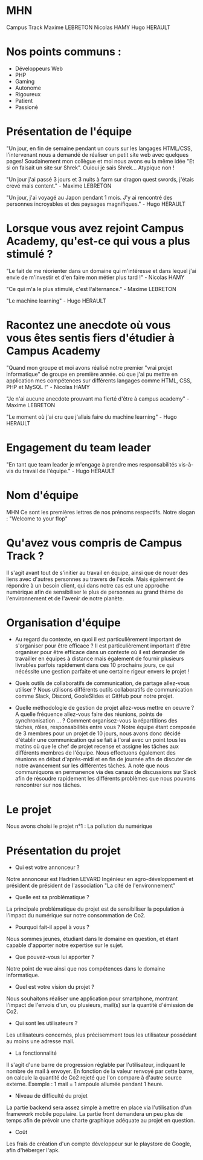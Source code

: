 # MHN
Campus Track
Maxime LEBRETON
Nicolas HAMY
Hugo HERAULT

# Nos points communs : 
- Développeurs Web
- PHP
- Gaming
- Autonome
- Rigoureux
- Patient
- Passioné

# Présentation de l'équipe
"Un jour, en fin de semaine pendant un cours sur les langages HTML/CSS, l'intervenant nous a demandé de réaliser un petit site web avec quelques pages!
Soudainement mon collègue et moi nous avons eu la même idée "Et si on faisait un site sur Shrek". Ouioui je sais Shrek... Atypique non !

"Un jour j'ai passé 3 jours et 3 nuits à farm sur dragon quest swords, j'étais crevé mais content." - Maxime LEBRETON

"Un jour, j'ai voyagé au Japon pendant 1 mois. 
J'y ai rencontré des personnes incroyables et des paysages magnifiques." - Hugo HERAULT

# Lorsque vous avez rejoint Campus Academy, qu'est-ce qui vous a plus stimulé ?
"Le fait de me réorienter dans un domaine qui m'intéresse et dans lequel j'ai envie de m'investir et d'en faire mon métier plus tard !" - Nicolas HAMY

"Ce qui m'a le plus stimulé, c'est l'alternance." - Maxime LEBRETON

"Le machine learning" - Hugo HERAULT

# Racontez une anecdote où vous vous êtes sentis fiers d'étudier à Campus Academy
"Quand mon groupe et moi avons réalisé notre premier "vrai projet informatique" de groupe en première année.
où que j'ai pu mettre en application mes compétences sur différents langages comme HTML, CSS, PHP et MySQL !" - Nicolas HAMY

"Je n'ai aucune anecdote prouvant ma fierté d'être à campus academy" - Maxime LEBRETON

"Le moment où j'ai cru que j'allais faire du machine learning" - Hugo HERAULT

# Engagement du team leader
"En tant que team leader je m'engage à prendre mes responsabilités vis-à-vis du travail de l'équipe." - Hugo HERAULT

# Nom d'équipe
MHN
Ce sont les premières lettres de nos prénoms respectifs.
Notre slogan : "Welcome to your flop"

# Qu'avez vous compris de Campus Track ?
Il s'agit avant tout de s'initier au travail en équipe, ainsi que de nouer des liens avec d'autres personnes au travers de l'école. Mais également de répondre à un besoin client, qui dans notre cas est une approche numérique afin de sensibiliser le plus de personnes au grand thème de l'environnement et de l'avenir de notre planète.

# Organisation d'équipe
- Au regard du contexte, en quoi il est particulièrement important de s'organiser pour être efficace ?
Il est particulièrement important d'être organiser pour être efficace dans un contexte où il est demander de travailler en équipes à distance mais également de fournir plusieurs livrables parfois rapidement dans ces 10 prochains jours, ce qui nécéssite une gestion parfaite et une certaine rigeur envers le projet !

- Quels outils de collaboratifs de communication, de partage allez-vous utiliser ?
Nous utilisons différents outils collaboratifs de communication comme Slack, Discord, GooleSlides et GitHub pour notre projet.

- Quelle méthodologie de gestion de projet allez-vous mettre en oeuvre ?
A quelle fréquence allez-vous faire des réunions, points de synchronisation ... ?
Comment organisez-vous la répartitions des tâches, rôles, responsabilités entre vous ?
Notre équipe étant composée de 3 membres pour un projet de 10 jours, nous avons donc décidé d'établir une communication qui se fait à l'oral avec un point tous les matins où que le chef de projet recense et assigne les tâches aux différents membres de l'équipe. Nous effectuons également des réunions en début d'après-midi et en fin de journée afin de discuter de notre avancement sur les différentes tâches. A noté que nous communiquons en permanence via des canaux de discussions sur Slack afin de résoudre rapidement les différents problèmes que nous pouvons rencontrer sur nos tâches.

# Le projet
Nous avons choisi le projet n°1 : La pollution du numérique

# Présentation du projet

- Qui est votre annonceur ?

Notre annonceur est Hadrien LEVARD Ingénieur en agro-développement et président de président de l'association "La cité de l'environnement"

- Quelle est sa problématique ?

La principale problématique du projet est de sensibiliser la population à l'impact du numérique sur notre consommation de Co2.

- Pourquoi fait-il appel à vous ?

Nous sommes jeunes, étudiant dans le domaine en question, et étant capable d'apporter notre expertise sur le sujet.

- Que pouvez-vous lui apporter ?

Notre point de vue ainsi que nos compétences dans le domaine informatique.

- Quel est votre vision du projet ?

Nous souhaitons réaliser une application pour smartphone, montrant l'impact de l'envois d'un, ou plusieurs, mail(s) sur la quantité d'émission de Co2.

- Qui sont les utilisateurs ?

Les utilisateurs concernés, plus précisemment tous les utilisateur possédant au moins une adresse mail.

- La fonctionnalité

Il s'agit d'une barre de progression réglable par l'utilisateur, indiquant le nombre de mail à envoyer. En fonction de la valeur renvoyé par cette barre, on calcule la quantité de Co2 rejeté que l'on compare à d'autre source externe. Exemple : 1 mail = 1 ampoule allumée pendant 1 heure.

- Niveau de difficulté du projet

La partie backend sera assez simple à mettre en place via l'utilisation d'un framework mobile populaire.
La partie front demandera un peu plus de temps afin de prévoir une charte graphique adéquate au projet en question.

- Coût

Les frais de création d'un compte développeur sur le playstore de Google, afin d'héberger l'apk.
